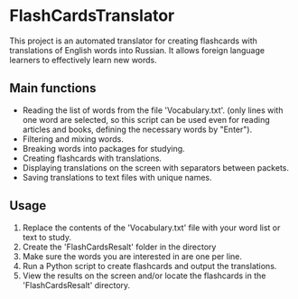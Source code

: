 # FlashCardsTranslator

This project is an automated translator for creating flashcards with translations of English words into Russian. It allows foreign language learners to effectively learn new words.

## Main functions

- Reading the list of words from the file 'Vocabulary.txt'. 
(only lines with one word are selected, so this script can be used even for reading articles and books, defining the necessary words by "Enter").
- Filtering and mixing words.
- Breaking words into packages for studying.
- Creating flashcards with translations.
- Displaying translations on the screen with separators between packets.
- Saving translations to text files with unique names.

## Usage

1. Replace the contents of the 'Vocabulary.txt' file with your word list or text to study. 
2. Create the 'FlashCardsResalt' folder in the directory
3. Make sure the words you are interested in are one per line.
4. Run a Python script to create flashcards and output the translations.
5. View the results on the screen and/or locate the flashcards in the 'FlashCardsResalt' directory.
